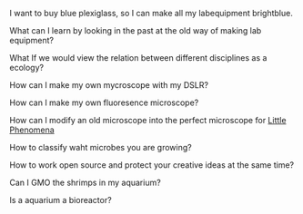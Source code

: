 I want to buy blue plexiglass, so I can make all my labequipment brightblue.

What can I learn by looking in the past at the old way of making lab equipment?

What If we would view the relation between different disciplines as a ecology?

How can I make my own mycroscope with my DSLR?

How can I make my own fluoresence microscope?

How can I modify an old microscope into the perfect microscope for [Little Phenomena](https://littlephenomena.blue/)

How to classify waht microbes you are growing?

How to work open source and protect your creative ideas at the same time?

Can I GMO the shrimps in my aquarium?

Is a aquarium a bioreactor?

